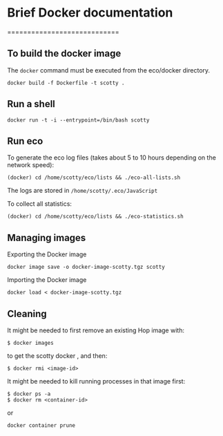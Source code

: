 # Brief Docker documentation
============================

To build the docker image
-------------------------

The `docker` command must be executed from the eco/docker directory.

```shell
docker build -f Dockerfile -t scotty .
```

Run a shell
----------

```shell
docker run -t -i --entrypoint=/bin/bash scotty
```


Run eco
-------

To generate the eco log files (takes about 5 to 10 hours depending on
the network speed):

```shell
(docker) cd /home/scotty/eco/lists && ./eco-all-lists.sh
```

The logs are stored in `/home/scotty/.eco/JavaScript`

To collect all statistics:

```shell
(docker) cd /home/scotty/eco/lists && ./eco-statistics.sh
```


Managing images
---------------

Exporting the Docker image

```shell
docker image save -o docker-image-scotty.tgz scotty
```

Importing the Docker image

```shell
docker load < docker-image-scotty.tgz
```


Cleaning
--------


It might be needed to first remove an existing Hop image with:

```shell
$ docker images
```

to get the scotty docker <image-id>, and then:

```shell
$ docker rmi <image-id>
```

It might be needed to kill running processes in that image first:

```shell
$ docker ps -a
$ docker rm <container-id>
```

or

```shell
docker container prune
```
